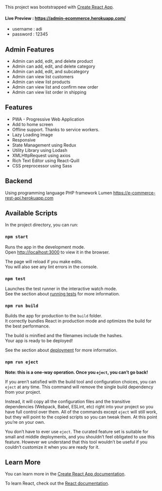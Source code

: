 This project was bootstrapped with [Create React App](https://github.com/facebook/create-react-app).
#### Live Preview : https://admin-ecommerce.herokuapp.com/
- username : adi
- password : 12345

## Admin Features
- Admin can add, edit, and delete product
- Admin can add, edit, and delete category
- Admin can add, edit, and subcategory
- Admin can view list customers
- Admin can view list products
- Admin can view list and confirm new order
- Admin can view list order in shipping

## Features
- PWA - Progressive Web Application
- Add to home screen
- Offline support. Thanks to service workers.
- Lazy Loading Image
- Responsive
- State Management using Redux
- Utility Library using Lodash
- XMLHttpRequest using axios
- Rich Text Editor using React-Quill
- CSS preprocessor using Sass

## Backend
Using programming language PHP framework Lumen
https://e-commerce-rest-api.herokuapp.com

## Available Scripts

In the project directory, you can run:

### `npm start`

Runs the app in the development mode.<br>
Open [http://localhost:3000](http://localhost:3000) to view it in the browser.

The page will reload if you make edits.<br>
You will also see any lint errors in the console.

### `npm test`

Launches the test runner in the interactive watch mode.<br>
See the section about [running tests](https://facebook.github.io/create-react-app/docs/running-tests) for more information.

### `npm run build`

Builds the app for production to the `build` folder.<br>
It correctly bundles React in production mode and optimizes the build for the best performance.

The build is minified and the filenames include the hashes.<br>
Your app is ready to be deployed!

See the section about [deployment](https://facebook.github.io/create-react-app/docs/deployment) for more information.

### `npm run eject`

**Note: this is a one-way operation. Once you `eject`, you can’t go back!**

If you aren’t satisfied with the build tool and configuration choices, you can `eject` at any time. This command will remove the single build dependency from your project.

Instead, it will copy all the configuration files and the transitive dependencies (Webpack, Babel, ESLint, etc) right into your project so you have full control over them. All of the commands except `eject` will still work, but they will point to the copied scripts so you can tweak them. At this point you’re on your own.

You don’t have to ever use `eject`. The curated feature set is suitable for small and middle deployments, and you shouldn’t feel obligated to use this feature. However we understand that this tool wouldn’t be useful if you couldn’t customize it when you are ready for it.

## Learn More

You can learn more in the [Create React App documentation](https://facebook.github.io/create-react-app/docs/getting-started).

To learn React, check out the [React documentation](https://reactjs.org/).
